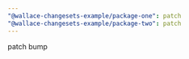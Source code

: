 ```yaml
---
"@wallace-changesets-example/package-one": patch
"@wallace-changesets-example/package-two": patch
---
```


patch bump
